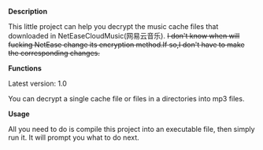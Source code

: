 **Description**

This little project can help you decrypt the music cache files that downloaded in NetEaseCloudMusic(网易云音乐).
~~I don't know when will fucking NetEase change its encryption method.If so,I don't have to make the corresponding
changes.~~

**Functions**

Latest version: 1.0

You can decrypt a single cache file or files in a directories into mp3 files.

**Usage**

All you need to do is compile this project into an executable file, then simply run it. It will prompt you what to do
next.

